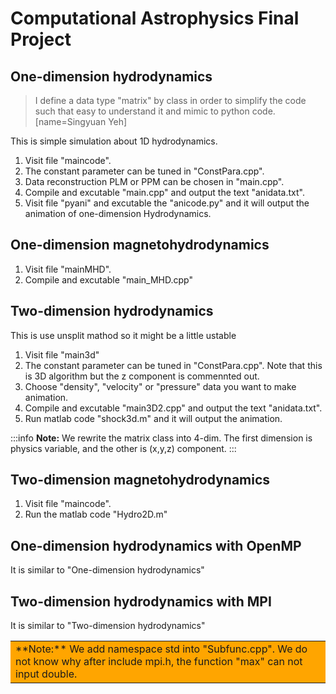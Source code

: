 Computational Astrophysics Final Project
===

## One-dimension hydrodynamics
> I define a data type "matrix" by class in order to simplify the code such that easy to understand it and mimic to python code. [name=Singyuan Yeh]

This is simple simulation about 1D hydrodynamics.
1. Visit file "maincode".
2. The constant parameter can be tuned in "ConstPara.cpp".
3. Data reconstruction PLM or PPM can be chosen in "main.cpp".
4. Compile and excutable "main.cpp" and output the text "anidata.txt".
5. Visit file "pyani" and excutable the "anicode.py" and it will  output the animation of one-dimension Hydrodynamics.


## One-dimension magnetohydrodynamics
1. Visit file "mainMHD".
2. Compile and excutable "main_MHD.cpp"

## Two-dimension hydrodynamics
This is use unsplit mathod so it might be a little ustable
1. Visit file "main3d"
2. The constant parameter can be tuned in "ConstPara.cpp". Note that this is 3D algorithm but the z component is commennted out.
3. Choose "density", "velocity" or "pressure" data you want to make animation.
4. Compile and excutable "main3D2.cpp" and output the text "anidata.txt".
5. Run matlab code "shock3d.m" and it will  output the animation.

:::info
**Note:** We rewrite the matrix class into 4-dim. The first dimension is physics variable, and the other is (x,y,z) component.
:::

## Two-dimension magnetohydrodynamics
1. Visit file "maincode".
2. Run the matlab code "Hydro2D.m"

## One-dimension hydrodynamics with OpenMP
It is similar to "One-dimension hydrodynamics"

## Two-dimension hydrodynamics with MPI
It is similar to "Two-dimension hydrodynamics"
<table><tr><td bgcolor=orange>**Note:** We add namespace std into "Subfunc.cpp". We do not know why after include mpi.h, the function "max" can not input double.</td></tr></table>


